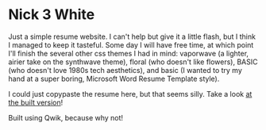 # Nick 3 White

Just a simple resume website. I can't help but give it a little flash, but I think I managed to keep it tasteful. Some day I will have free time, at which point I'll finish the several other css themes I had in mind: vaporwave (a lighter, airier take on the synthwave theme), floral (who doesn't like flowers), BASIC (who doesn't love 1980s tech aesthetics), and basic (I wanted to try my hand at a super boring, Microsoft Word Resume Template style).

I could just copypaste the resume here, but that seems silly. Take a look [at the built version](https://nick3white.github.io/)!

Built using Qwik, because why not!
